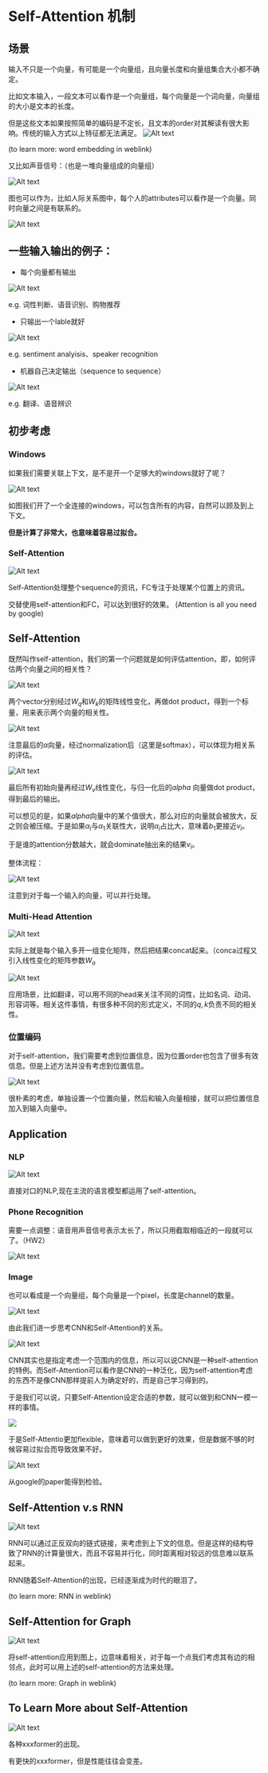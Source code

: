 # Self-Attention 机制

## 场景

输入不只是一个向量，有可能是一个向量组，且向量长度和向量组集合大小都不确定。

比如文本输入，一段文本可以看作是一个向量组，每个向量是一个词向量，向量组的大小是文本的长度。

但是这些文本如果按照简单的编码是不定长，且文本的order对其解读有很大影响。传统的输入方式以上特征都无法满足。
![Alt text](image.png)

(to learn more: word embedding in weblink)


又比如声音信号：（也是一堆向量组成的向量组）

![Alt text](image-1.png)

图也可以作为，比如人际关系图中，每个人的attributes可以看作是一个向量。同时向量之间是有联系的。 

![Alt text](image-2.png)

## 一些输入输出的例子：

- 每个向量都有输出

![Alt text](image-3.png)

e.g. 词性判断、语音识别、购物推荐


- 只输出一个lable就好

![Alt text](image-4.png)

e.g. sentiment analyisis、speaker recognition


- 机器自己决定输出（sequence to sequence）

![Alt text](image-5.png)

e.g. 翻译、语音辨识

## 初步考虑

### Windows

如果我们需要关联上下文，是不是开一个足够大的windows就好了呢？

![Alt text](image-6.png)

如图我们开了一个全连接的windows，可以包含所有的内容，自然可以顾及到上下文。

**但是计算了非常大，也意味着容易过拟合。**

### Self-Attention

![Alt text](image-7.png)

Self-Attention处理整个sequence的资讯，FC专注于处理某个位置上的资讯。

交替使用self-attention和FC，可以达到很好的效果。
(Attention is all you need  by google)


## Self-Attention

既然叫作self-attention，我们的第一个问题就是如何评估attention，即，如何评估两个向量之间的相关性？

![Alt text](image-8.png)

两个vector分别经过$W_q$和$W_k$的矩阵线性变化，再做dot product，得到一个标量，用来表示两个向量的相关性。


![Alt text](image-9.png)

注意最后的$\alpha$向量，经过normalization后（这里是softmax），可以体现为相关系的评估。

![Alt text](image-10.png)

最后所有初始向量再经过$W_v$线性变化，与归一化后的$alpha$ 向量做dot product，得到最后的输出。

可以想见的是，如果$alpha$向量中的某个值很大，那么对应的向量就会被放大，反之则会被压缩。于是如果$\alpha_i$与$\alpha_1$关联性大，说明$\alpha_i$占比大，意味着$b_1$更接近$v_i$。

于是谁的attention分数越大，就会dominate抽出来的结果$v_i$。

整体流程：

![Alt text](image-11.png)

注意到对于每一个输入的向量，可以并行处理。

### Multi-Head Attention

![Alt text](image-12.png)

实际上就是每个输入多开一组变化矩阵，然后把结果concat起来。（conca过程又引入线性变化的矩阵参数$W_o$

![Alt text](image-13.png)

应用场景，比如翻译，可以用不同的head来关注不同的词性，比如名词、动词、形容词等。相关这件事情，有很多种不同的形式定义，不同的$q,k$负责不同的相关性。


### 位置编码

对于self-attention，我们需要考虑到位置信息，因为位置order也包含了很多有效信息。但是上述方法并没有考虑到位置信息。

![Alt text](image-14.png)

很朴素的考虑，单独设置一个位置向量，然后和输入向量相接，就可以把位置信息加入到输入向量中。

## Application

### NLP

![Alt text](image-15.png)

直接对口的NLP,现在主流的语言模型都运用了self-attention。

### Phone Recognition

需要一点调整：语音用声音信号表示太长了，所以只用截取相临近的一段就可以了。（HW2）

![Alt text](image-16.png)

### Image

也可以看成是一个向量组，每个向量是一个pixel，长度是channel的数量。

![Alt text](image-17.png)

由此我们进一步思考CNN和Self-Attention的关系。

![Alt text](image-18.png)

CNN其实也是指定考虑一个范围内的信息，所以可以说CNN是一种self-attention的特例。而Self-Attention可以看作是CNN的一种泛化，因为self-attention考虑的东西不是像CNN那样提前人为确定好的，而是自己学习得到的。

于是我们可以说，只要Self-Attention设定合适的参数，就可以做到和CNN一模一样的事情。

![](image-19.png)

于是Self-Attentio更加flexible，意味着可以做到更好的效果，但是数据不够的时候容易过拟合而导致效果不好。

![Alt text](image-21.png)

从google的paper能得到检验。



## Self-Attention v.s RNN

![Alt text](image-22.png)

RNN可以通过正反双向的链式链接，来考虑到上下文的信息。但是这样的结构导致了RNN的计算量很大，而且不容易并行化，同时距离相对较远的信息难以联系起来。

RNN随着Self-Attention的出现，已经逐渐成为时代的眼泪了。

(to learn more: RNN in weblink)


## Self-Attention for Graph

![Alt text](image-23.png)

将self-attention应用到图上，边意味着相关，对于每一个点我们考虑其有边的相邻点，此时可以用上述的self-attention的方法来处理。

(to learn more: Graph in weblink)


## To Learn More about Self-Attention


![Alt text](image-24.png)

各种xxxformer的出现。

有更快的xxxformer，但是性能往往会变差。

